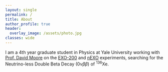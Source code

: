 ```yaml
---
layout: single
permalink: /
title: About
author_profile: true
header:
  overlay_image: /assets/photo.jpg
classes: wide
---
```


I am a 4th year graduate student in Physics at Yale University working with [Prof. David Moore](https://campuspress.yale.edu/moorelab/) on the [EXO-200](https://www-project.slac.stanford.edu/exo/) and [nEXO](https://nexo.llnl.gov) experiments, searching for the Neutrino-less Double Beta Decay $(0\nu\beta\beta)$ of  ${}^{136}\mathrm{Xe}$.